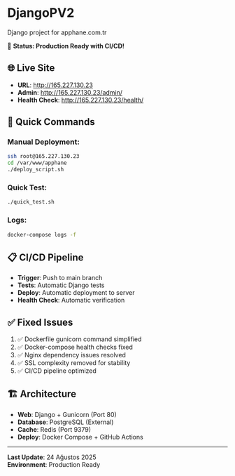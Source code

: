 # DjangoPV2

Django project for apphane.com.tr

🚀 **Status: Production Ready with CI/CD!**

## 🌐 Live Site
- **URL**: http://165.227.130.23
- **Admin**: http://165.227.130.23/admin/
- **Health Check**: http://165.227.130.23/health/

## 🔧 Quick Commands

### Manual Deployment:
```bash
ssh root@165.227.130.23
cd /var/www/apphane
./deploy_script.sh
```

### Quick Test:
```bash
./quick_test.sh
```

### Logs:
```bash
docker-compose logs -f
```

## 📋 CI/CD Pipeline
- **Trigger**: Push to main branch
- **Tests**: Automatic Django tests
- **Deploy**: Automatic deployment to server
- **Health Check**: Automatic verification

## ✅ Fixed Issues
1. ✅ Dockerfile gunicorn command simplified
2. ✅ Docker-compose health checks fixed
3. ✅ Nginx dependency issues resolved
4. ✅ SSL complexity removed for stability
5. ✅ CI/CD pipeline optimized

## 🏗️ Architecture
- **Web**: Django + Gunicorn (Port 80)
- **Database**: PostgreSQL (External)
- **Cache**: Redis (Port 9379)
- **Deploy**: Docker Compose + GitHub Actions

---

**Last Update**: 24 Ağustos 2025  
**Environment**: Production Ready

